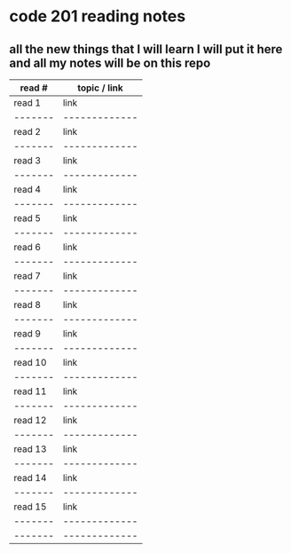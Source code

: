 # code 201 reading notes
## all the new things that I will learn I will put it here and all my notes will be on this repo 
read # | topic / link
-------|-------------
read 1 | link 
-------|-------------
read 2 | link
-------|-------------
read 3 | link
-------|-------------
read 4 | link 
-------|-------------
read 5 | link 
-------|-------------
read 6 | link
-------|-------------
read 7 | link
-------|-------------
read 8 |link
-------|-------------
read 9 | link
-------|-------------
read 10| link
-------|-------------
read 11| link 
-------|-------------
read 12| link 
-------|-------------
read 13| link 
-------|-------------
read 14| link 
-------|-------------
read 15| link 
-------|-------------
-------|-------------
